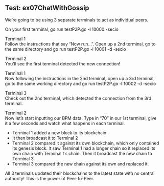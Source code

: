 ## Test: ex07ChatWithGossip

We’re going to be using 3 separate terminals to act as individual peers.

On your first terminal, go run testP2P.go -l 10000 -secio

Terminal 1  
Follow the instructions that say “Now run…”. Open up a 2nd terminal, go to the same directory and go run testP2P.go -l 10001 -d <given address in the instructions> -secio

Terminal 2  
You’ll see the first terminal detected the new connection!

Terminal 1  
Now following the instructions in the 2nd terminal, open up a 3rd terminal, go to the same working directory and go run testP2P.go -l 10002 -d <given address in the instructions> -secio

Terminal 3  
Check out the 2nd terminal, which detected the connection from the 3rd terminal.

Terminal 2  
Now let’s start inputting our BPM data. Type in “70” in our 1st terminal, give it a few seconds and watch what happens in each terminal.


* Terminal 1 added a new block to its blockchain
* It then broadcast it to Terminal 2
* Terminal 2 compared it against its own blockchain, which only contained its genesis block. It saw Terminal 1 had a longer chain so it replaced its own chain with Terminal 1’s chain. Then it broadcast the new chain to Terminal 3.
* Terminal 3 compared the new chain against its own and replaced it.

All 3 terminals updated their blockchains to the latest state with no central authority! This is the power of Peer-to-Peer.
